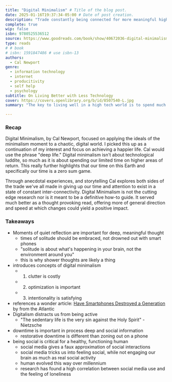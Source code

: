 ```yaml
---
title: "Digital Minimalism" # Title of the blog post.
date: 2025-01-16T19:37:34-05:00 # Date of post creation.
description: "Trade constantly being connected for more meaningful high-value habits"
complete: true
wip: false 
isbn: 9780525536512 
source: https://www.goodreads.com/book/show/40672036-digital-minimalism
type: reads
# # book
# isbn: 1591847486 # use isbn-13
authors:
  - Cal Newport
genre: 
  - information technology
  - internet
  - producitivity
  - self help
  - psychology
subtitle: On Living Better with Less Technology
cover: https://covers.openlibrary.org/b/id/8507540-L.jpg
summary: "The key to living well in a high tech world is to spend much less time using technology. In recent years, our culture's relationship with personal technology has transformed from something exciting into something darker. Innovations like smartphones and social media are useful, but many of us are increasingly troubled by how much control these tools seem to exert over our daily experiences – including how we spend our free time and how we feel about ourselves. In Digital Minimalism, Newport proposes a bold solution: a minimalist approach to technology use in which you radically reduce the time you spend online, focusing on a small set of carefully-selected activities while happily ignoring the rest."

---
```


### Recap

Digital Minimalism, by Cal Newport, focused on applying the ideals of the minimalism moment to a chaotic, digital world. I picked this up as a continuation of my interest and focus on achieving a happier life. Cal would use the phrase "deep life." Digital minimalism isn't about technological luddite, so much as it is about spending our limited time on higher areas of return. This really further highlights that our time on this Earth and specifically our time is a zero sum game.  

Through anecdotal experiences, and storytelling Cal explores both sides of the trade we've all made in giving up our time and attention to exist in a state of constant inter-connectivity. Digital Minimalism is not the cutting edge research nor is it meant to be a definitive how-to guide. It served much better as a thought provoking read, offering more of general direction and speed at which changes could yield a positive impact. 

### Takeaways

- Moments of quiet reflection are important for deep, meaningful thought
  - times of solitude should be embraced, not drowned out with smart phones
  - "solitude is about what's happening in your brain, not the environment around you"
  - this is why shower thoughts are likely a thing
- introduces concepts of digital minimalism
  - 1. clutter is costly
  - 2. optimization is important 
  - 3. intentionality is satisfying 
- references a wonder article: [Have Smartphones Destroyed a Generation](https://www.theatlantic.com/magazine/archive/2017/09/has-the-smartphone-destroyed-a-generation/534198/) by from the Atlantic
- Digitalism distracts us from being active
  - "The sedentary life is the very sin against the Holy Spirit" - Nietzsche
- downtime is important in process deep and social information
  - restorative downtime is different than zoning out on a phone
- being social is critical for a healthy, functioning human
  - social media gives a faux approximation of social interactions
  - social media tricks us into feeling social, while not engaging our brain as much as real social activity
  - human evolved this way over millennium
  - research has found a high correlation between social media use and the feeling of loneliness
